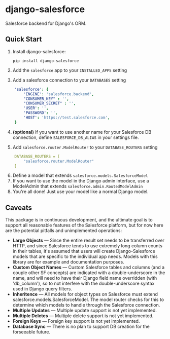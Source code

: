 django-salesforce
=================

Salesforce backend for Django&#39;s ORM.

Quick Start
-----------

1. Install django-salesforce:

   `pip install django-salesforce`

2. Add the `salesforce` app to your `INSTALLED_APPS` setting
3. Add a salesforce connection to your `DATABASES` setting

```yaml
    'salesforce': {
        'ENGINE': 'salesforce.backend',
        "CONSUMER_KEY" : '',
        "CONSUMER_SECRET" : '',
        'USER': '',
        'PASSWORD': '',
        'HOST': 'https://test.salesforce.com',
    }
```

4. **(optional)** If you want to use another name for your Salesforce DB connection, define `SALESFORCE_DB_ALIAS` in your settings file.

5. Add `salesforce.router.ModelRouter` to your `DATABASE_ROUTERS` setting

```yaml
    DATABASE_ROUTERS = [
        "salesforce.router.ModelRouter"
    ]
```

6. Define a model that extends `salesforce.models.SalesforceModel`
7. If you want to use the model in the Django admin interface, use a ModelAdmin that extends `salesforce.admin.RoutedModelAdmin`
8. You're all done! Just use your model like a normal Django model.

Caveats
-------
This package is in continuous development, and the ultimate goal is to support all reasonable
features of the Salesforce platform, but for now here are the potential pitfalls and unimplemented
operations:

* **Large Objects** — Since the entire result set needs to be transferred over HTTP, and since Salesforce tends to
    use extremely long column counts in their tables, it's assumed that users will create Django-Salesforce models
    that are specific to the individual app needs. Models with this library are for example and documentation purposes.
* **Custom Object Names** — Custom Salesforce tables and columns (and a couple other SF concepts) are indicated
    with a double-underscore in the name, and will need to have their Django field name overridden (with 'db_column'),
    so to not interfere with the double-underscore syntax used in Django query filters.
* **Inheritence** — All models for object types on Salesforce must extend salesforce.models.SalesforceModel. The model
    router checks for this to determine which models to handle through the Salesforce connection.
* **Multiple Updates** — Multiple update support is not yet implemented.
* **Multiple Deletes** — Multiple delete support is not yet implemented.
* **Foreign Keys** — Foreign key support is not yet implemented.
* **Database Sync** — There is no plan to support DB creation for the forseeable future.